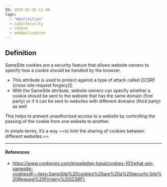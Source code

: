 ```yaml
---
ID: 2025-02-25-11:40
tags:
  - "#definition"
  - cyberSecurity
  - cookie
  - webApplication
---
```

## Definition

SameSite cookies are a security feature that allows website owners to specify how a cookie should be handled by the browser.
- This attribute is used to protect against a type of attack called [[CSRF (cross-site request forgery)]]
- With the SameSite attribute, website owners can specify whether a cookie should be sent to the website that has the same domain (first party) or if it can be sent to websites with different domains (third party) as well

This helps to prevent unauthorized access to a website by controlling the passing of the cookie from one website to another.

In simple terms, it’s a way ==to limit the sharing of cookies between different websites.==

---
#### References
- https://www.cookieyes.com/knowledge-base/cookies-101/what-are-samesite-cookies/#:~:text=SameSite%20cookies%20are%20a%20security,Site%20Request%20Forgery%20(CSRF).